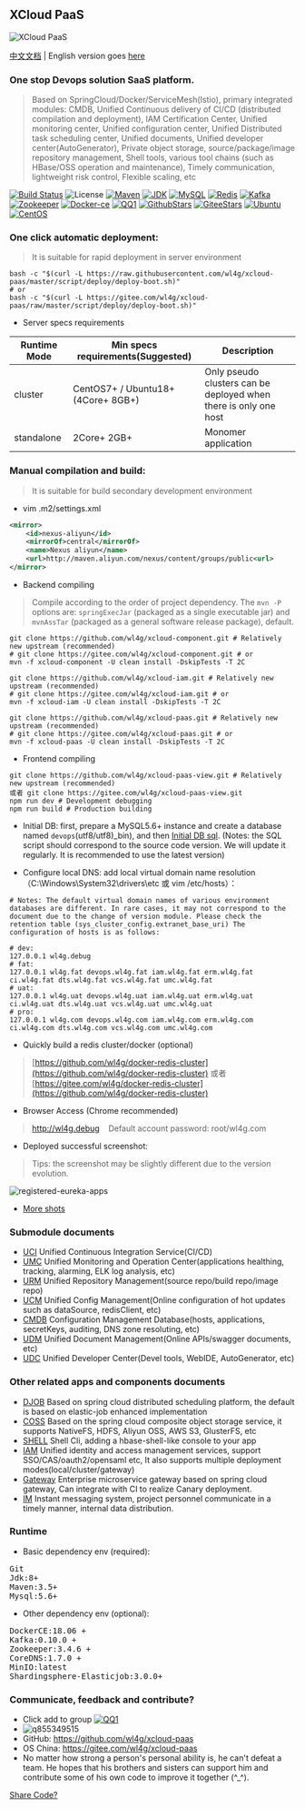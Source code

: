 ## XCloud PaaS
![XCloud PaaS](shots/logo.jpg)

[中文文档](README_CN.md) | English version goes [here](README.md)

### One stop Devops solution SaaS platform.
> Based on SpringCloud/Docker/ServiceMesh(Istio), primary integrated modules: CMDB, Unified Continuous delivery of CI/CD (distributed compilation and deployment), IAM Certification Center, Unified monitoring center, Unified configuration center, Unified Distributed task scheduling center, Unified documents, Unified developer center(AutoGenerator), Private object storage, source/package/image repository management, Shell tools, various tool chains (such as HBase/OSS operation and maintenance), Timely communication, lightweight risk control, Flexible scaling, etc

[![Build Status](https://travis-ci.org/wl4g/xcloud-paas.svg)](https://travis-ci.org/wl4g/xcloud-paas)
![License](https://img.shields.io/badge/license-Apache2.0+-green.svg)
[![Maven](https://img.shields.io/badge/Maven-3.5+-green.svg)](https://github.com/wl4g/xcloud-paas)
[![JDK](https://img.shields.io/badge/JDK-1.8+-green.svg)](https://github.com/wl4g/xcloud-paas)
[![MySQL](https://img.shields.io/badge/MySQL-5.6+-green.svg)](https://github.com/wl4g/xcloud-paas)
[![Redis](https://img.shields.io/badge/RedisCluster-3+-green.svg)](https://github.com/wl4g/xcloud-paas)
[![Kafka](https://img.shields.io/badge/Kafka-0.10.0+-green.svg)](https://github.com/wl4g/xcloud-paas)
[![Zookeeper](https://img.shields.io/badge/Zookeeper-3.4.6+-green.svg)](https://github.com/wl4g/xcloud-paas)
[![Docker-ce](https://img.shields.io/badge/DockerCE-18.06+-green.svg)](https://github.com/wl4g/xcloud-paas)
[![QQ1](https://img.shields.io/badge/QQ1-855349515-green.svg)](https://shang.qq.com/wpa/qunwpa?idkey=0343b06591d19188d86dc078912adfc5c40f023c8ec5a0d1eda5bdfc35ab40d0)
[![GithubStars](https://img.shields.io/github/stars/wl4g/xcloud-paas)](https://github.com/wl4g/xcloud-paas)
[![GiteeStars](https://gitee.com/wl4g/xcloud-paas/badge/star.svg)](https://gitee.com/wl4g/xcloud-paas)
[![Ubuntu](https://img.shields.io/badge/Ubuntu-16+-green.svg)](https://gitee.com/wl4g/xcloud-paas)
[![CentOS](https://img.shields.io/badge/CentOS-6.5+-green.svg)](https://gitee.com/wl4g/xcloud-paas)


### One click automatic deployment:
> It is suitable for rapid deployment in server environment

```
bash -c "$(curl -L https://raw.githubusercontent.com/wl4g/xcloud-paas/master/script/deploy/deploy-boot.sh)"
# or
bash -c "$(curl -L https://gitee.com/wl4g/xcloud-paas/raw/master/script/deploy/deploy-boot.sh)"
```

- Server specs requirements

| Runtime Mode | Min specs requirements(Suggested) | Description |
| ---- | ---- | ---- |
| cluster | CentOS7+ / Ubuntu18+ (4Core+ 8GB+) | Only pseudo clusters can be deployed when there is only one host |
| standalone | 2Core+ 2GB+ | Monomer application |


### Manual compilation and build:
> It is suitable for build secondary development environment

- vim .m2/settings.xml
```xml
<mirror>
    <id>nexus-aliyun</id>
    <mirrorOf>central</mirrorOf>
    <name>Nexus aliyun</name>
    <url>http://maven.aliyun.com/nexus/content/groups/public<url>
</mirror>
```

- Backend compiling
> Compile according to the order of project dependency. The `mvn -P` options are: `springExecJar` (packaged as a single executable jar) and `mvnAssTar` (packaged as a general software release package), default. 

```
git clone https://github.com/wl4g/xcloud-component.git # Relatively new upstream (recommended)
# git clone https://gitee.com/wl4g/xcloud-component.git # or
mvn -f xcloud-component -U clean install -DskipTests -T 2C

git clone https://github.com/wl4g/xcloud-iam.git # Relatively new upstream (recommended)
# git clone https://gitee.com/wl4g/xcloud-iam.git # or
mvn -f xcloud-iam -U clean install -DskipTests -T 2C

git clone https://github.com/wl4g/xcloud-paas.git # Relatively new upstream (recommended)
# git clone https://gitee.com/wl4g/xcloud-paas.git # or
mvn -f xcloud-paas -U clean install -DskipTests -T 2C
```

- Frontend compiling
```
git clone https://github.com/wl4g/xcloud-paas-view.git # Relatively new upstream (recommended)
或者 git clone https://gitee.com/wl4g/xcloud-paas-view.git
npm run dev # Development debugging
npm run build # Production building
```

- Initial DB: first, prepare a MySQL5.6+ instance and create a database named `devops`(utf8/utf8)_bin), and then [Initial DB sql](../../../xcloud-paas-db). (Notes: the SQL script should correspond to the source code version. We will update it regularly. It is recommended to use the latest version)

- Configure local DNS: add local virtual domain name resolution （C:\Windows\System32\drivers\etc 或 vim /etc/hosts）：
```
# Notes: The default virtual domain names of various environment databases are different. In rare cases, it may not correspond to the document due to the change of version module. Please check the retention table (sys_cluster_config.extranet_base_uri) The configuration of hosts is as follows:

# dev:
127.0.0.1 wl4g.debug
# fat:
127.0.0.1 wl4g.fat devops.wl4g.fat iam.wl4g.fat erm.wl4g.fat ci.wl4g.fat dts.wl4g.fat vcs.wl4g.fat umc.wl4g.fat
# uat:
127.0.0.1 wl4g.uat devops.wl4g.uat iam.wl4g.uat erm.wl4g.uat ci.wl4g.uat dts.wl4g.uat vcs.wl4g.uat umc.wl4g.uat
# pro:
127.0.0.1 wl4g.com devops.wl4g.com iam.wl4g.com erm.wl4g.com ci.wl4g.com dts.wl4g.com vcs.wl4g.com umc.wl4g.com
```

- Quickly build a redis cluster/docker (optional)
> [https://github.com/wl4g/docker-redis-cluster](https://github.com/wl4g/docker-redis-cluster) 或者 [https://gitee.com/wl4g/docker-redis-cluster](https://github.com/wl4g/docker-redis-cluster)

- Browser Access (Chrome recommended)
> http://wl4g.debug &nbsp;&nbsp; Default account password: root/wl4g.com

- Deployed successful screenshot:
> Tips: the screenshot may be slightly different due to the version evolution.

![registered-eureka-apps](shots/registered-eureka-apps.png)
- [More shots](shots/)


### Submodule documents
- [UCI](xcloud-paas-uci/README.md)  Unified Continuous Integration Service(CI/CD)
- [UMC](xcloud-paas-umc/README.md)  Unified Monitoring and Operation Center(applications healthing, tracking, alarming, ELK log analysis, etc)
- [URM](xcloud-paas-urm/README.md)  Unified Repository Management(source repo/build repo/image repo)
- [UCM](xcloud-paas-ucm/README.md)  Unified Config Management(Online configuration of hot updates such as dataSource, redisClient, etc)
- [CMDB](xcloud-paas-cmdb/README.md)  Configuration Management Database(hosts, applications, secretKeys, auditing, DNS zone resoluting, etc)
- [UDM](xcloud-paas-udm/README.md)  Unified Document Management(Online APIs/swagger documents, etc)
- [UDC](xcloud-paas-dts/README.md)  Unified Developer Center(Devel tools, WebIDE, AutoGenerator, etc)

### Other related apps and components documents
- [DJOB](xcloud-djob/README_CN.md)           Based on spring cloud distributed scheduling platform, the default is based on elastic-job enhanced implementation
- [COSS](xcloud-coss/README_CN.md)           Based on the spring cloud composite object storage service, it supports NativeFS, HDFS, Aliyun OSS, AWS S3, GlusterFS, etc
- [SHELL](xcloud-shell/README.md)            Shell Cli, adding a hbase-shell-like console to your app
- [IAM](xcloud-iam/README.md)                Unified identity and access management services, support SSO/CAS/oauth2/opensaml etc, It also supports multiple deployment modes(local/cluster/gateway)
- [Gateway](xcloud-gateway/README.md)        Enterprise microservice gateway based on spring cloud gateway, Can integrate with CI to realize Canary deployment.
- [IM](xcloud-im/README.md)                  Instant messaging system, project personnel communicate in a timely manner, internal data distribution.


### Runtime
- Basic dependency env (required):
<pre>
Git
Jdk:8+
Maven:3.5+
Mysql:5.6+
</pre>

- Other dependency env (optional):
<pre>
DockerCE:18.06 +
Kafka:0.10.0 +
Zookeeper:3.4.6 +
CoreDNS:1.7.0 +
MinIO:latest
Shardingsphere-Elasticjob:3.0.0+
</pre>

### Communicate, feedback and contribute?
- Click add to group [![QQ1](https://img.shields.io/badge/QQ1-855349515-green.svg)](https://shang.qq.com/wpa/qunwpa?idkey=0343b06591d19188d86dc078912adfc5c40f023c8ec5a0d1eda5bdfc35ab40d0)
- ![q855349515](shots/q855349515.jpg)
- GitHub: https://github.com/wl4g/xcloud-paas
- OS China: https://gitee.com/wl4g/xcloud-paas
- No matter how strong a person's personal ability is, he can't defeat a team. He hopes that his brothers and sisters can support him and contribute some of his own code to improve it together (^_^).

[Share Code?](https://www.cnblogs.com/wenber/p/3630921.html)